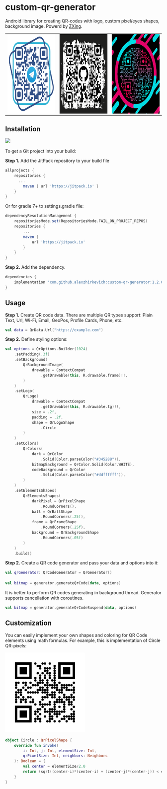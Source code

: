 # custom-qr-generator
Android library for creating QR-codes with logo, custom pixel/eyes shapes, background image. Powerd by <a href="https://github.com/zxing/zxing">ZXing</a>.

<table>
  <tr>
    <td><img src="./screenshots/telegram.png" width="256" height="256"></td>
    <td><img src="./screenshots/github.png" width="256" height="256"></td>
    <td><img src="./screenshots/tiktok.png" width="256" height="256"></td>
  </tr>
</table>
  

## Installation
[![](https://jitpack.io/v/alexzhirkevich/custom-qr-generator.svg)](https://jitpack.io/#alexzhirkevich/custom-qr-generator)

To get a Git project into your build:

<b>Step 1.</b> Add the JitPack repository to your build file
```gradle
allprojects {
    repositories {
      ...
        maven { url 'https://jitpack.io' }
    }
}
```
Or for gradle 7+ to settings.gradle file: 
```gradle
dependencyResolutionManagement {
    repositoriesMode.set(RepositoriesMode.FAIL_ON_PROJECT_REPOS)
    repositories {
        ...
        maven {
            url 'https://jitpack.io'        
        }
    }
}
```

<b>Step 2.</b> Add the dependency.
```gradle
dependencies {
    implementation 'com.github.alexzhirkevich:custom-qr-generator:1.2.0'
}
```

 
## Usage

<b>Step 1.</b> Create QR code data. There are multiple QR types support: Plain Text, Url, Wi-Fi,
Email, GeoPos, Profile Cards, Phone, etc. 

```kotlin
val data = QrData.Url("https://example.com")
```

<b>Step 2.</b> Define styling options:

```kotlin
val options = QrOptions.Builder(1024)
    .setPadding(.3f)
    .setBackground(
        QrBackgroundImage(
            drawable = ContextCompat
                .getDrawable(this, R.drawable.frame)!!,
        )
    )
    .setLogo(
        QrLogo(
            drawable = ContextCompat
                .getDrawable(this, R.drawable.tg)!!,
            size = .2f,
            padding = .2f,
            shape = QrLogoShape
                .Circle
        )
    )
    .setColors(
        QrColors(
            dark = QrColor
                .Solid(Color.parseColor("#345288")),
            bitmapBackground = QrColor.Solid(Color.WHITE),
            codeBackground = QrColor
                .Solid(Color.parseColor("#ddffffff")),
        )
    )
    .setElementsShapes(
        QrElementsShapes(
            darkPixel = QrPixelShape
                .RoundCorners(),
            ball = QrBallShape
                .RoundCorners(.25f),
            frame = QrFrameShape
                .RoundCorners(.25f),
            background = QrBackgroundShape
                .RoundCorners(.05f)
        )
    )
    .build()
```

<b>Step 2.</b> Create a QR code generator and pass your data and options into it:
  
```kotlin  
val qrGenerator: QrCodeGenerator = QrGenerator()
  
val bitmap = generator.generateQrCode(data, options)
```

It is better to perform QR codes generating in background thread.
Generator supports cancellation with coroutines.

```kotlin  
val bitmap = generator.generateQrCodeSuspend(data, options)
```

## Customization
  
You can easily implement your own shapes and coloring for QR Code elements using math formulas.
For example, this is implementation of Circle QR-pixels:
  
<img src="./screenshots/circlepixels.png" width="256" height="256">
 
```kotlin
object Circle : QrPixelShape {
    override fun invoke(
        i: Int, j: Int, elementSize: Int,
        qrPixelSize: Int, neighbors: Neighbors
    ): Boolean = {
        val center = elementSize/2.0
        return (sqrt((center-i)*(center-i) + (center-j)*(center-j)) < center)
    }
}
```

